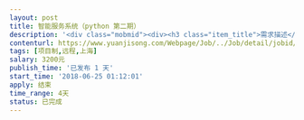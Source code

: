 ```yaml
---                
layout: post       
title: 智能服务系统（python 第二期）           
description: '<div class="mobmid"><div><h3 class="item_title">需求描述</h3><p>系统实现：接入百度、阿里、网易、讯飞公开的API<br/>系统功能：系统处理语音、图像、票据、人脸信息，将其作为结果封装成后端数据<br/>系统运行：以Docker为基础服务，以NoSQL（redis）作为数据交换<br/>使用到的技术：<br/>1. python web 框架 flask<br/>2. NoSQL 数据库（Redis）<br/>3. Docker本地及公有云部署<br/>4. python 各包及框架<br/>其他经验：<br/>开源项目、SaaS开发、网络编程、AI 技术等</p></div><!--info end--></div>'     
contenturl: https://www.yuanjisong.com/Webpage/Job/../Job/detail/jobid/101616      
tags: [项目制,远程,上海]            
salary: 3200元          
publish_time: '已发布 1 天'         
start_time: '2018-06-25 01:12:01'           
apply: 结束                   
time_range: 4天              
status: 已完成                  
---                 
```

